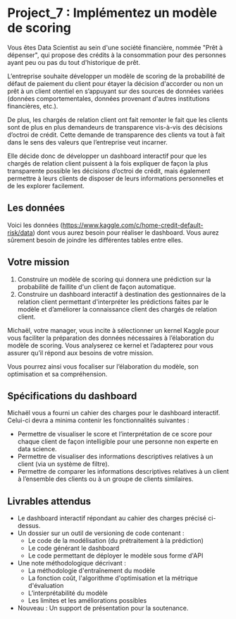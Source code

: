 # Project_7 : Implémentez un modèle de scoring

Vous êtes Data Scientist au sein d'une société financière, nommée "Prêt à dépenser", qui propose des crédits à la consommation pour des personnes ayant peu ou pas du tout d'historique de prêt.

L’entreprise souhaite développer un modèle de scoring de la probabilité de défaut de paiement du client pour étayer la décision d'accorder ou non un prêt à un client otentiel en s’appuyant sur des sources de données variées (données comportementales, données provenant d'autres institutions financières, etc.).

De plus, les chargés de relation client ont fait remonter le fait que les clients sont de plus en plus demandeurs de transparence vis-à-vis des décisions d’octroi de crédit. Cette demande de transparence des clients va tout à fait dans le sens des valeurs que l’entreprise veut incarner.

Elle décide donc de développer un dashboard interactif pour que les chargés de relation client puissent à la fois expliquer de façon la plus transparente possible les décisions d’octroi de crédit, mais également permettre à leurs clients de disposer de leurs informations personnelles et de les explorer facilement.

## Les données

Voici les données (https://www.kaggle.com/c/home-credit-default-risk/data) dont vous aurez besoin pour réaliser le dashboard.
Vous aurez sûrement besoin de joindre les différentes tables entre elles.

## Votre mission

1. Construire un modèle de scoring qui donnera une prédiction sur la probabilité de faillite d'un client de façon automatique.
2. Construire un dashboard interactif à destination des gestionnaires de la relation client permettant d'interpréter les prédictions faites par le modèle et d’améliorer la connaissance client des chargés de relation client.

Michaël, votre manager, vous incite à sélectionner un kernel Kaggle pour vous faciliter la préparation des données nécessaires à l’élaboration du modèle de scoring. Vous analyserez ce kernel et l’adapterez pour vous assurer qu’il répond aux besoins de votre mission.

Vous pourrez ainsi vous focaliser sur l’élaboration du modèle, son optimisation et sa compréhension.

## Spécifications du dashboard
Michaël vous a fourni un cahier des charges pour le dashboard interactif. Celui-ci devra a minima contenir les fonctionnalités suivantes :
- Permettre de visualiser le score et l’interprétation de ce score pour chaque client de façon intelligible pour une personne non experte en data science.
- Permettre de visualiser des informations descriptives relatives à un client (via un système de filtre).
- Permettre de comparer les informations descriptives relatives à un client à l’ensemble des clients ou à un groupe de clients similaires.

## Livrables attendus
- Le dashboard interactif répondant au cahier des charges précisé ci-dessus.
- Un dossier sur un outil de versioning de code contenant :
  - Le code de la modélisation (du prétraitement à la prédiction)
  - Le code générant le dashboard
  - Le code permettant de déployer le modèle sous forme d'API
- Une note méthodologique décrivant :
  - La méthodologie d'entraînement du modèle
  - La fonction coût, l'algorithme d'optimisation et la métrique d'évaluation
  - L’interprétabilité du modèle
  - Les limites et les améliorations possibles
- Nouveau : Un support de présentation pour la soutenance.
